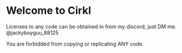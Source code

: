 # Welcome to Cirkl
Licenses to any code can be obtained in from my discord, just DM me. @jackyboyguu_88125

You are forbidded from copying or replicating ANY code.
